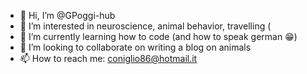 - 👋 Hi, I’m @GPoggi-hub
- 👀 I’m interested in neuroscience, animal behavior, travelling (
- 🌱 I’m currently learning how to code (and how to speak german 😁) 
- 💞️ I’m looking to collaborate on writing a blog on animals
- 📫 How to reach me: coniglio86@hotmail.it

<!---
GPoggi-hub/GPoggi-hub is a ✨ special ✨ repository because its `README.md` (this file) appears on your GitHub profile.
You can click the Preview link to take a look at your changes.
--->
